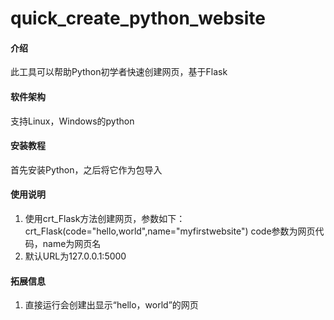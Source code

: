 # quick_create_python_website

#### 介绍
此工具可以帮助Python初学者快速创建网页，基于Flask

#### 软件架构
支持Linux，Windows的python


#### 安装教程

首先安装Python，之后将它作为包导入

#### 使用说明

1.  使用crt_Flask方法创建网页，参数如下：
crt_Flask(code="<meta charset='UTF-8'>hello,world",name="myfirstwebsite")
code参数为网页代码，name为网页名
2.  默认URL为127.0.0.1:5000

#### 拓展信息
1.  直接运行会创建出显示“hello，world”的网页